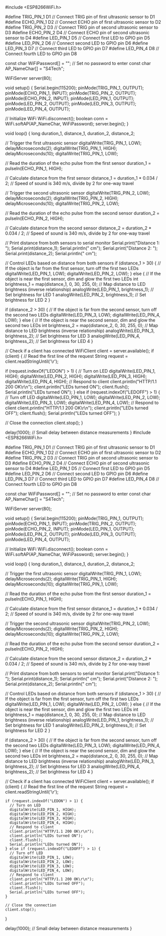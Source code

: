 
#include <ESP8266WiFi.h>

#define TRIG_PIN_1 D1 // Connect TRIG pin of first ultrasonic sensor to D1 #define ECHO_PIN_1 D2 // Connect ECHO pin of first ultrasonic sensor to D2 #define TRIG_PIN_2 D3 // Connect TRIG pin of second ultrasonic sensor to D3 #define ECHO_PIN_2 D4 // Connect ECHO pin of second ultrasonic sensor to D4 #define LED_PIN_1 D5 // Connect first LED to GPIO pin D5 #define LED_PIN_2 D6 // Connect second LED to GPIO pin D6 #define LED_PIN_3 D7 // Connect third LED to GPIO pin D7 #define LED_PIN_4 D8 // Connect fourth LED to GPIO pin D8

const char WiFiPassword[] = ""; // Set no password to enter const char AP_NameChar[] = "S4Tech";

WiFiServer server(80);

void setup() { Serial.begin(115200); pinMode(TRIG_PIN_1, OUTPUT); pinMode(ECHO_PIN_1, INPUT); pinMode(TRIG_PIN_2, OUTPUT); pinMode(ECHO_PIN_2, INPUT); pinMode(LED_PIN_1, OUTPUT); pinMode(LED_PIN_2, OUTPUT); pinMode(LED_PIN_3, OUTPUT); pinMode(LED_PIN_4, OUTPUT);

// Initialize WiFi WiFi.disconnect(); boolean conn = WiFi.softAP(AP_NameChar, WiFiPassword); server.begin(); }

void loop() { long duration_1, distance_1, duration_2, distance_2;

// Trigger the first ultrasonic sensor digitalWrite(TRIG_PIN_1, LOW); delayMicroseconds(2); digitalWrite(TRIG_PIN_1, HIGH); delayMicroseconds(10); digitalWrite(TRIG_PIN_1, LOW);

// Read the duration of the echo pulse from the first sensor duration_1 = pulseIn(ECHO_PIN_1, HIGH);

// Calculate distance from the first sensor distance_1 = duration_1 * 0.034 / 2; // Speed of sound is 340 m/s, divide by 2 for one-way travel

// Trigger the second ultrasonic sensor digitalWrite(TRIG_PIN_2, LOW); delayMicroseconds(2); digitalWrite(TRIG_PIN_2, HIGH); delayMicroseconds(10); digitalWrite(TRIG_PIN_2, LOW);

// Read the duration of the echo pulse from the second sensor duration_2 = pulseIn(ECHO_PIN_2, HIGH);

// Calculate distance from the second sensor distance_2 = duration_2 * 0.034 / 2; // Speed of sound is 340 m/s, divide by 2 for one-way travel

// Print distance from both sensors to serial monitor Serial.print("Distance 1: "); Serial.print(distance_1); Serial.println(" cm"); Serial.print("Distance 2: "); Serial.print(distance_2); Serial.println(" cm");

// Control LEDs based on distance from both sensors if (distance_1 > 30) { // If the object is far from the first sensor, turn off the first two LEDs digitalWrite(LED_PIN_1, LOW); digitalWrite(LED_PIN_2, LOW); } else { // If the object is near the first sensor, dim and glow the first two LEDs int brightness_1 = map(distance_1, 0, 30, 255, 0); // Map distance to LED brightness (inverse relationship) analogWrite(LED_PIN_1, brightness_1); // Set brightness for LED 1 analogWrite(LED_PIN_2, brightness_1); // Set brightness for LED 2 }

if (distance_2 > 30) { // If the object is far from the second sensor, turn off the second two LEDs digitalWrite(LED_PIN_3, LOW); digitalWrite(LED_PIN_4, LOW); } else { // If the object is near the second sensor, dim and glow the second two LEDs int brightness_2 = map(distance_2, 0, 30, 255, 0); // Map distance to LED brightness (inverse relationship) analogWrite(LED_PIN_3, brightness_2); // Set brightness for LED 3 analogWrite(LED_PIN_4, brightness_2); // Set brightness for LED 4 }

// Check if a client has connected WiFiClient client = server.available(); if (client) { // Read the first line of the request String request = client.readStringUntil('\r');

if (request.indexOf("LEDON") > 1) {
  // Turn on LED
  digitalWrite(LED_PIN_1, HIGH);
  digitalWrite(LED_PIN_2, HIGH);
  digitalWrite(LED_PIN_3, HIGH);
  digitalWrite(LED_PIN_4, HIGH);
  // Respond to client
  client.println("HTTP/1.1 200 OK\r\n");
  client.println("LEDs turned ON");
  client.flush();
  Serial.println("LEDs turned ON");
} else if (request.indexOf("LEDOFF") > 1) {
  // Turn off LED
  digitalWrite(LED_PIN_1, LOW);
  digitalWrite(LED_PIN_2, LOW);
  digitalWrite(LED_PIN_3, LOW);
  digitalWrite(LED_PIN_4, LOW);
  // Respond to client
  client.println("HTTP/1.1 200 OK\r\n");
  client.println("LEDs turned OFF");
  client.flush();
  Serial.println("LEDs turned OFF");
}

// Close the connection
client.stop();
}

delay(1000); // Small delay between distance measurements }
#include <ESP8266WiFi.h>

#define TRIG_PIN_1 D1  // Connect TRIG pin of first ultrasonic sensor to D1
#define ECHO_PIN_1 D2  // Connect ECHO pin of first ultrasonic sensor to D2
#define TRIG_PIN_2 D3  // Connect TRIG pin of second ultrasonic sensor to D3
#define ECHO_PIN_2 D4  // Connect ECHO pin of second ultrasonic sensor to D4
#define LED_PIN_1 D5   // Connect first LED to GPIO pin D5
#define LED_PIN_2 D6   // Connect second LED to GPIO pin D6
#define LED_PIN_3 D7   // Connect third LED to GPIO pin D7
#define LED_PIN_4 D8   // Connect fourth LED to GPIO pin D8

const char WiFiPassword[] = ""; // Set no password to enter 
const char AP_NameChar[] = "S4Tech";

WiFiServer server(80);

void setup() {
  Serial.begin(115200);
  pinMode(TRIG_PIN_1, OUTPUT);
  pinMode(ECHO_PIN_1, INPUT);
  pinMode(TRIG_PIN_2, OUTPUT);
  pinMode(ECHO_PIN_2, INPUT);
  pinMode(LED_PIN_1, OUTPUT);
  pinMode(LED_PIN_2, OUTPUT);
  pinMode(LED_PIN_3, OUTPUT);
  pinMode(LED_PIN_4, OUTPUT);

  // Initialize WiFi
  WiFi.disconnect();
  boolean conn = WiFi.softAP(AP_NameChar, WiFiPassword);
  server.begin();
}

void loop() {
  long duration_1, distance_1, duration_2, distance_2;

  // Trigger the first ultrasonic sensor
  digitalWrite(TRIG_PIN_1, LOW);
  delayMicroseconds(2);
  digitalWrite(TRIG_PIN_1, HIGH);
  delayMicroseconds(10);
  digitalWrite(TRIG_PIN_1, LOW);

  // Read the duration of the echo pulse from the first sensor
  duration_1 = pulseIn(ECHO_PIN_1, HIGH);

  // Calculate distance from the first sensor
  distance_1 = duration_1 * 0.034 / 2;  // Speed of sound is 340 m/s, divide by 2 for one-way travel

  // Trigger the second ultrasonic sensor
  digitalWrite(TRIG_PIN_2, LOW);
  delayMicroseconds(2);
  digitalWrite(TRIG_PIN_2, HIGH);
  delayMicroseconds(10);
  digitalWrite(TRIG_PIN_2, LOW);

  // Read the duration of the echo pulse from the second sensor
  duration_2 = pulseIn(ECHO_PIN_2, HIGH);

  // Calculate distance from the second sensor
  distance_2 = duration_2 * 0.034 / 2;  // Speed of sound is 340 m/s, divide by 2 for one-way travel

  // Print distance from both sensors to serial monitor
  Serial.print("Distance 1: ");
  Serial.print(distance_1);
  Serial.println(" cm");
  Serial.print("Distance 2: ");
  Serial.print(distance_2);
  Serial.println(" cm");

  // Control LEDs based on distance from both sensors
  if (distance_1 > 30) {
    // If the object is far from the first sensor, turn off the first two LEDs
    digitalWrite(LED_PIN_1, LOW);
    digitalWrite(LED_PIN_2, LOW);
  } else {
    // If the object is near the first sensor, dim and glow the first two LEDs
    int brightness_1 = map(distance_1, 0, 30, 255, 0); // Map distance to LED brightness (inverse relationship)
    analogWrite(LED_PIN_1, brightness_1); // Set brightness for LED 1
    analogWrite(LED_PIN_2, brightness_1); // Set brightness for LED 2
  }

  if (distance_2 > 30) {
    // If the object is far from the second sensor, turn off the second two LEDs
    digitalWrite(LED_PIN_3, LOW);
    digitalWrite(LED_PIN_4, LOW);
  } else {
    // If the object is near the second sensor, dim and glow the second two LEDs
    int brightness_2 = map(distance_2, 0, 30, 255, 0); // Map distance to LED brightness (inverse relationship)
    analogWrite(LED_PIN_3, brightness_2); // Set brightness for LED 3
    analogWrite(LED_PIN_4, brightness_2); // Set brightness for LED 4
  }

  // Check if a client has connected
  WiFiClient client = server.available();
  if (client) {
    // Read the first line of the request
    String request = client.readStringUntil('\r');

    if (request.indexOf("LEDON") > 1) {
      // Turn on LED
      digitalWrite(LED_PIN_1, HIGH);
      digitalWrite(LED_PIN_2, HIGH);
      digitalWrite(LED_PIN_3, HIGH);
      digitalWrite(LED_PIN_4, HIGH);
      // Respond to client
      client.println("HTTP/1.1 200 OK\r\n");
      client.println("LEDs turned ON");
      client.flush();
      Serial.println("LEDs turned ON");
    } else if (request.indexOf("LEDOFF") > 1) {
      // Turn off LED
      digitalWrite(LED_PIN_1, LOW);
      digitalWrite(LED_PIN_2, LOW);
      digitalWrite(LED_PIN_3, LOW);
      digitalWrite(LED_PIN_4, LOW);
      // Respond to client
      client.println("HTTP/1.1 200 OK\r\n");
      client.println("LEDs turned OFF");
      client.flush();
      Serial.println("LEDs turned OFF");
    }

    // Close the connection
    client.stop();
  }

  delay(1000);  // Small delay between distance measurements
}
